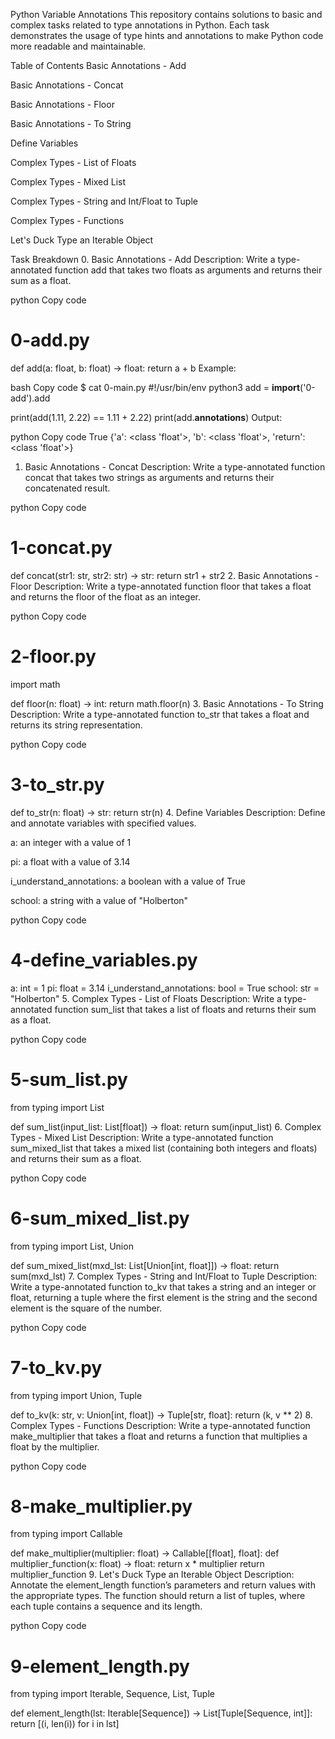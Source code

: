 Python Variable Annotations
This repository contains solutions to basic and complex tasks related to type annotations in Python. Each task demonstrates the usage of type hints and annotations to make Python code more readable and maintainable.

Table of Contents
Basic Annotations - Add

Basic Annotations - Concat

Basic Annotations - Floor

Basic Annotations - To String

Define Variables

Complex Types - List of Floats

Complex Types - Mixed List

Complex Types - String and Int/Float to Tuple

Complex Types - Functions

Let's Duck Type an Iterable Object

Task Breakdown
0. Basic Annotations - Add
Description: Write a type-annotated function add that takes two floats as arguments and returns their sum as a float.

python
Copy code
# 0-add.py
def add(a: float, b: float) -> float:
    return a + b
Example:

bash
Copy code
$ cat 0-main.py
#!/usr/bin/env python3
add = __import__('0-add').add

print(add(1.11, 2.22) == 1.11 + 2.22)
print(add.__annotations__)
Output:

python
Copy code
True
{'a': <class 'float'>, 'b': <class 'float'>, 'return': <class 'float'>}
1. Basic Annotations - Concat
Description: Write a type-annotated function concat that takes two strings as arguments and returns their concatenated result.

python
Copy code
# 1-concat.py
def concat(str1: str, str2: str) -> str:
    return str1 + str2
2. Basic Annotations - Floor
Description: Write a type-annotated function floor that takes a float and returns the floor of the float as an integer.

python
Copy code
# 2-floor.py
import math

def floor(n: float) -> int:
    return math.floor(n)
3. Basic Annotations - To String
Description: Write a type-annotated function to_str that takes a float and returns its string representation.

python
Copy code
# 3-to_str.py
def to_str(n: float) -> str:
    return str(n)
4. Define Variables
Description: Define and annotate variables with specified values.

a: an integer with a value of 1

pi: a float with a value of 3.14

i_understand_annotations: a boolean with a value of True

school: a string with a value of "Holberton"

python
Copy code
# 4-define_variables.py
a: int = 1
pi: float = 3.14
i_understand_annotations: bool = True
school: str = "Holberton"
5. Complex Types - List of Floats
Description: Write a type-annotated function sum_list that takes a list of floats and returns their sum as a float.

python
Copy code
# 5-sum_list.py
from typing import List

def sum_list(input_list: List[float]) -> float:
    return sum(input_list)
6. Complex Types - Mixed List
Description: Write a type-annotated function sum_mixed_list that takes a mixed list (containing both integers and floats) and returns their sum as a float.

python
Copy code
# 6-sum_mixed_list.py
from typing import List, Union

def sum_mixed_list(mxd_lst: List[Union[int, float]]) -> float:
    return sum(mxd_lst)
7. Complex Types - String and Int/Float to Tuple
Description: Write a type-annotated function to_kv that takes a string and an integer or float, returning a tuple where the first element is the string and the second element is the square of the number.

python
Copy code
# 7-to_kv.py
from typing import Union, Tuple

def to_kv(k: str, v: Union[int, float]) -> Tuple[str, float]:
    return (k, v ** 2)
8. Complex Types - Functions
Description: Write a type-annotated function make_multiplier that takes a float and returns a function that multiplies a float by the multiplier.

python
Copy code
# 8-make_multiplier.py
from typing import Callable

def make_multiplier(multiplier: float) -> Callable[[float], float]:
    def multiplier_function(x: float) -> float:
        return x * multiplier
    return multiplier_function
9. Let's Duck Type an Iterable Object
Description: Annotate the element_length function’s parameters and return values with the appropriate types. The function should return a list of tuples, where each tuple contains a sequence and its length.

python
Copy code
# 9-element_length.py
from typing import Iterable, Sequence, List, Tuple

def element_length(lst: Iterable[Sequence]) -> List[Tuple[Sequence, int]]:
    return [(i, len(i)) for i in lst]
